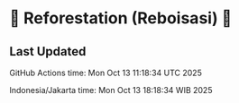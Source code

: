 
# 🌳 Reforestation (Reboisasi) 🌲

## Last Updated

GitHub Actions time: Mon Oct 13 11:18:34 UTC 2025

Indonesia/Jakarta time: Mon Oct 13 18:18:34 WIB 2025
